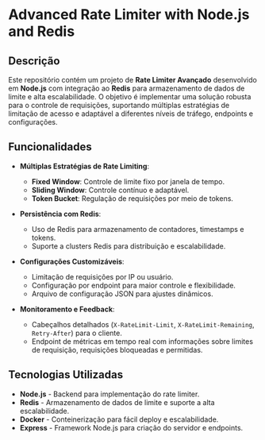 # Advanced Rate Limiter with Node.js and Redis

## Descrição

Este repositório contém um projeto de **Rate Limiter Avançado** desenvolvido em **Node.js** com integração ao **Redis** para armazenamento de dados de limite e alta escalabilidade. O objetivo é implementar uma solução robusta para o controle de requisições, suportando múltiplas estratégias de limitação de acesso e adaptável a diferentes níveis de tráfego, endpoints e configurações.

## Funcionalidades

- **Múltiplas Estratégias de Rate Limiting**:
  - **Fixed Window**: Controle de limite fixo por janela de tempo.
  - **Sliding Window**: Controle contínuo e adaptável.
  - **Token Bucket**: Regulação de requisições por meio de tokens.

- **Persistência com Redis**:
  - Uso de Redis para armazenamento de contadores, timestamps e tokens.
  - Suporte a clusters Redis para distribuição e escalabilidade.

- **Configurações Customizáveis**:
  - Limitação de requisições por IP ou usuário.
  - Configuração por endpoint para maior controle e flexibilidade.
  - Arquivo de configuração JSON para ajustes dinâmicos.

- **Monitoramento e Feedback**:
  - Cabeçalhos detalhados (`X-RateLimit-Limit`, `X-RateLimit-Remaining`, `Retry-After`) para o cliente.
  - Endpoint de métricas em tempo real com informações sobre limites de requisição, requisições bloqueadas e permitidas.

## Tecnologias Utilizadas

- **Node.js** - Backend para implementação do rate limiter.
- **Redis** - Armazenamento de dados de limite e suporte a alta escalabilidade.
- **Docker** - Conteinerização para fácil deploy e escalabilidade.
- **Express** - Framework Node.js para criação do servidor e endpoints.
